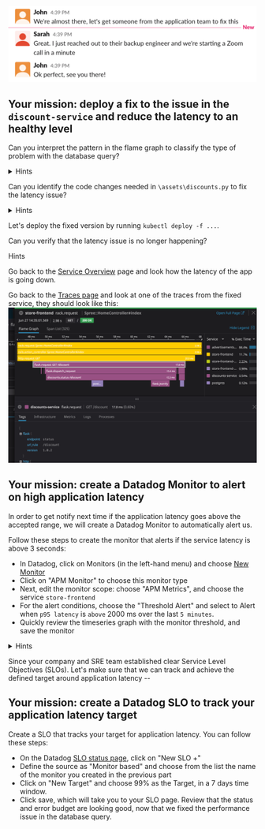 ![Slack](./assets/slack3.png)

## Your mission: deploy a fix to the issue in the `discount-service` and reduce the latency to an healthy level

Can you interpret the pattern in the flame graph to classify the type of problem with the database query?

<details>
<summary>Hints</summary>

The problem is a lazy lookup on a relational database. 

</details>

Can you identify the code changes needed in `\assets\discounts.py` to fix the latency issue?

<details>
<summary>Hints</summary>

By changing the line:

discounts = Discount.query.all()

To the following:

```
discounts = Discount.query.options(joinedload('*')).all()
```

We eager load the `discount_type` relation on the `discount`, and can grab all information without multiple trips to the database. 

</details>

Let's deploy the fixed version by running `kubectl deploy -f ...`. 

Can you verify that the latency issue is no longer happening?

<summary>Hints</summary>

Go back to the [Service Overview](https://app.datadoghq.com/apm/service/store-frontend/rack.request) page and look how the latency of the app is going down. 

Go back to the [Traces page](https://app.datadoghq.com/apm/traces) and look at one of the traces from the fixed service, they should look like this:
![solved-nplus](./assets/solved-nplus.png)


## Your mission: create a Datadog Monitor to alert on high application latency

In order to get notify next time if the application latency goes above the accepted range, we will create a Datadog Monitor to automatically alert us.

Follow these steps to create the monitor that alerts if the service latency is above 3 seconds:
* In Datadog, click on Monitors (in the left-hand menu) and choose [New Monitor](https://app.datadoghq.com/monitors#/create)
* Click on "APM Monitor" to choose this monitor type
* Next, edit the monitor scope: choose "APM Metrics", and choose the service `store-frontend`
* For the alert conditions, choose the "Threshold Alert" and select to Alert when `p95 latency` is `above` 2000 ms over the last `5 minutes`.
* Quickly review the timeseries graph with the monitor threshold, and save the monitor

<details>
<summary>Hints</summary>
To quickly create the monitor, you can go to the [New Monitor](https://app.datadoghq.com/monitors#/create), and choose "Import Monitor from JSON".</br></br>Then, copy the content of the monitor from [TBD!! link to assets](./) and paste it in Datadog.
</details>

Since your company and SRE team established clear Service Level Objectives (SLOs). Let's make sure that we can track and achieve the defined target around application latency -- 

## Your mission: create a Datadog SLO to track your application latency target

Create a SLO that tracks your target for application latency. You can follow these steps:

* On the Datadog [SLO status page](https://app.datadoghq.com/slo), click on "New SLO +"
* Define the source as "Monitor based" and choose from the list the name of the monitor you created in the previous part
* Click on "New Target" and choose 99% as the Target, in a 7 days time window. 
* Click save, which will take you to your SLO page. Review that the status and error budget are looking good, now that we fixed the performance issue in the database query.
